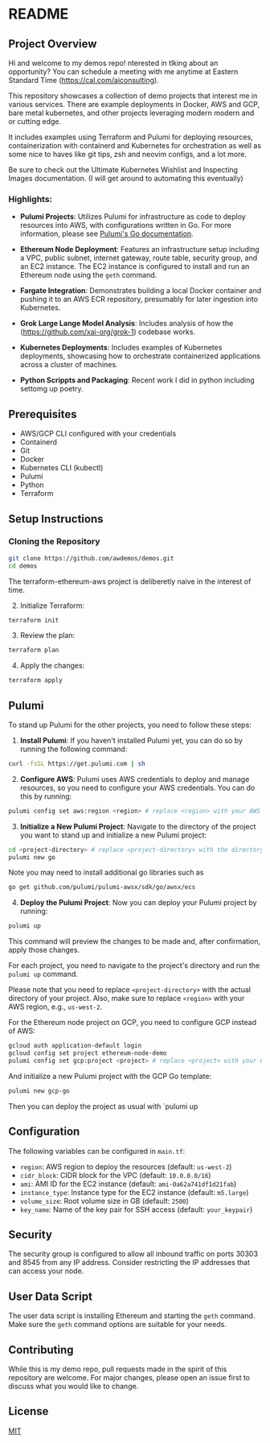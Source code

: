# README

## Project Overview

Hi and welcome to my demos repo! nterested in tlking about an opportunity? You can schedule a meeting with me anytime at Eastern Standard Time (https://cal.com/aiconsulting).

This repository showcases a collection of demo projects that interest me in various services. There are example deployments in Docker, AWS and GCP, bare metal kubernetes, and other projects leveraging modern modern and or cutting edge. 

It includes examples using Terraform and Pulumi for deploying resources, containerization with containerd and Kubernetes for orchestration as well as some nice to haves like git tips, zsh and neovim configs, and a lot more.

Be sure to check out the Ultimate Kubernetes Wishlist and Inspecting Images documentation. (I will get around to automating this eventually)

### Highlights:

- **Pulumi Projects**: Utilizes Pulumi for infrastructure as code to deploy resources into AWS, with configurations written in Go. For more information, please see [Pulumi's Go documentation](https://www.pulumi.com/docs/languages-sdks/go/).

- **Ethereum Node Deployment**: Features an infrastructure setup including a VPC, public subnet, internet gateway, route table, security group, and an EC2 instance. The EC2 instance is configured to install and run an Ethereum node using the `geth` command.

- **Fargate Integration**: Demonstrates building a local Docker container and pushing it to an AWS ECR repository, presumably for later ingestion into Kubernetes.

- **Grok Large Lange Model Analysis**: Includes analysis of how the (https://github.com/xai-org/grok-1) codebase works.

- **Kubernetes Deployments**: Includes examples of Kubernetes deployments, showcasing how to orchestrate containerized applications across a cluster of machines.

- **Python Scrippts and Packaging**: Recent work I did in python including settomg up poetry.


## Prerequisites

- AWS/GCP CLI configured with your credentials
- Containerd
- Git
- Docker
- Kubernetes CLI (kubectl)
- Pulumi
- Python
- Terraform

## Setup Instructions

### Cloning the Repository

```bash
git clone https://github.com/awdemos/demos.git
cd demos
```

The terraform-ethereum-aws project is deliberetly naive in the interest of time. 

2. Initialize Terraform:

```bash
terraform init
```

3. Review the plan:

```bash
terraform plan
```

4. Apply the changes:

```bash
terraform apply
```

## Pulumi

To stand up Pulumi for the other projects, you need to follow these steps:

1. **Install Pulumi**: If you haven't installed Pulumi yet, you can do so by running the following command:

```bash
curl -fsSL https://get.pulumi.com | sh
```

2. **Configure AWS**: Pulumi uses AWS credentials to deploy and manage resources, so you need to configure your AWS credentials. You can do this by running:

```bash
pulumi config set aws:region <region> # replace <region> with your AWS region, e.g., us-west-2
```

3. **Initialize a New Pulumi Project**: Navigate to the directory of the project you want to stand up and initialize a new Pulumi project:

```bash
cd <project-directory> # replace <project-directory> with the directory of your project
pulumi new go
```

Note you may need to install additional go libraries such as 

```bash
go get github.com/pulumi/pulumi-awsx/sdk/go/awsx/ecs
```

4. **Deploy the Pulumi Project**: Now you can deploy your Pulumi project by running:

```bash
pulumi up
```

This command will preview the changes to be made and, after confirmation, apply those changes.

For each project, you need to navigate to the project's directory and run the `pulumi up` command.

Please note that you need to replace `<project-directory>` with the actual directory of your project. Also, make sure to replace `<region>` with your AWS region, e.g., `us-west-2`.

For the Ethereum node project on GCP, you need to configure GCP instead of AWS:

```bash
gcloud auth application-default login
gcloud config set project ethereum-node-demo
pulumi config set gcp:project <project> # replace <project> with your GCP project ID
```

And initialize a new Pulumi project with the GCP Go template:

```bash
pulumi new gcp-go
```

Then you can deploy the project as usual with `pulumi up

## Configuration

The following variables can be configured in `main.tf`:

- `region`: AWS region to deploy the resources (default: `us-west-2`)
- `cidr_block`: CIDR block for the VPC (default: `10.0.0.0/16`)
- `ami`: AMI ID for the EC2 instance (default: `ami-0a62a741df1d21fab`)
- `instance_type`: Instance type for the EC2 instance (default: `m5.large`)
- `volume_size`: Root volume size in GB (default: `2500`)
- `key_name`: Name of the key pair for SSH access (default: `your_keypair`)

## Security

The security group is configured to allow all inbound traffic on ports 30303 and 8545 from any IP address. Consider restricting the IP addresses that can access your node.

## User Data Script

The user data script is installing Ethereum and starting the `geth` command. Make sure the `geth` command options are suitable for your needs.

## Contributing

While this is my demo repo, pull requests made in the spirit of this repository are welcome. For major changes, please open an issue first to discuss what you would like to change.

## License

[MIT](https://choosealicense.com/licenses/mit/)